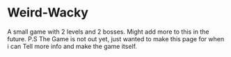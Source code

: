 # Weird-Wacky
A small game with 2 levels and 2 bosses. Might add more to this in the future.
P.S The Game is not out yet, just wanted to make this page for when i can Tell more info and make the game itself.
